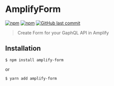 # AmplifyForm

[![npm](https://img.shields.io/npm/v/amplify-form.svg?style=flat-square)](https://www.npmjs.com/package/amplify-form)
[![npm](https://img.shields.io/npm/dt/amplify-form.svg?style=flat-square)](https://www.npmjs.com/package/amplify-form)
[![GitHub last commit](https://img.shields.io/github/last-commit/sicamois/amplify-form.svg?style=flat-square)](https://github.com/sicamois/amplify-form)

> Create Form for your GaphQL API in Amplify

## Installation

```console
$ npm install amplify-form
```

or

```console
$ yarn add amplify-form
```

<!-- ## Usage

### Typescript -->

<!-- ## Add images or files

### File field declaration

### Amplify storage props -->

<!-- ## Relationship -->

<!-- ## Field labels -->

<!-- ## Theming -->

<!-- ## Field customisation -->

<!-- ## Acknoledgement -->
